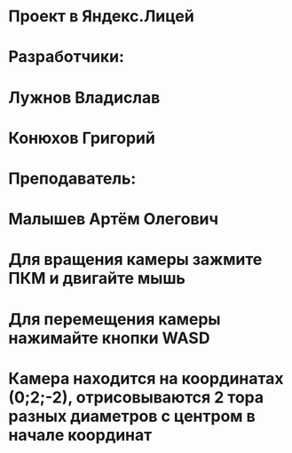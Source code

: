 # Проект в Яндекс.Лицей
# Разработчики:
# Лужнов Владислав
# Конюхов Григорий
# Преподаватель:
# Малышев Артём Олегович

# Для вращения камеры зажмите ПКМ и двигайте мышь
# Для перемещения камеры нажимайте кнопки WASD
# Камера находится на координатах (0;2;-2), отрисовываются 2 тора разных диаметров с центром в начале координат
